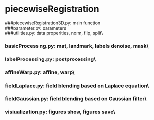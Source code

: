 # piecewiseRegistration
###piecewiseRegistration3D.py: main function\
###parameter.py: parameters\
###utilities.py: data properities, norm, flip, split\
### basicProcessing.py: mat, landmark, labels denoise, mask\
### labelProcessing.py: postprocessing\
### affineWarp.py: affine, warp\
### fieldLaplace.py: field blending based on Laplace equation\
### fieldGaussian.py: field blending based on Gaussian filter\
### visiualization.py: figures show, figures save\
